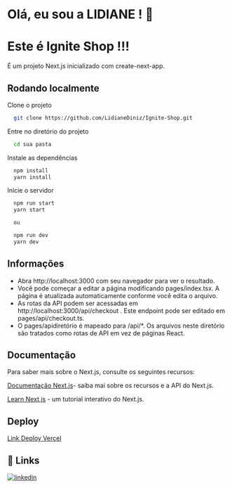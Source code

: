 
# Olá, eu sou a LIDIANE ! 👋


# Este é Ignite Shop !!!

É um projeto Next.js inicializado com create-next-app.




## Rodando localmente

Clone o projeto

```bash
  git clone https://github.com/LidianeDiniz/Ignite-Shop.git
```

Entre no diretório do projeto

```bash
  cd sua pasta 
```

Instale as dependências

```bash
  npm install
  yarn install
```

Inicie o servidor

```bash
  npm run start
  yarn start

  ou

  npm run dev
  yarn dev
```


## Informações

- Abra http://localhost:3000 com seu navegador para ver o resultado.
- Você pode começar a editar a página modificando pages/index.tsx. A página é atualizada automaticamente conforme você edita o arquivo.
- As rotas da API podem ser acessadas em http://localhost:3000/api/checkout . Este endpoint pode ser editado em pages/api/checkout.ts.
- O pages/apidiretório é mapeado para /api/*. Os arquivos neste diretório são tratados como rotas de API em vez de páginas React.



## Documentação
Para saber mais sobre o Next.js, consulte os seguintes recursos:

[Documentação Next.js](https://nextjs.org/docs)- saiba mai sobre os recursos e a API do Next.js.


[Learn Next.js](https://nextjs.org/learn/foundations/about-nextjs) - um tutorial interativo do Next.js.


## Deploy
[Link Deploy Vercel](https://ignite-shop-aqy0elme8-lidianediniz.vercel.app/)




## 🔗 Links
[![linkedin](https://img.shields.io/badge/linkedin-0A66C2?style=for-the-badge&logo=linkedin&logoColor=white)](https://www.linkedin.com/in/lidiane-cristina-diniz/)

